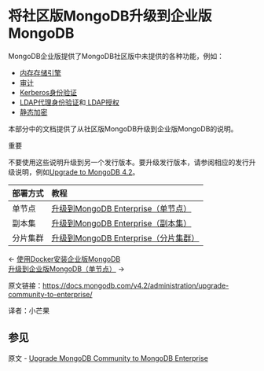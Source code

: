 # 将社区版MongoDB升级到企业版MongoDB

MongoDB企业版提供了MongoDB社区版中未提供的各种功能，例如：

- [内存存储引擎](https://docs.mongodb.com/v4.2/core/inmemory/)
- [审计](https://docs.mongodb.com/v4.2/core/auditing/)
- [Kerberos身份验证](https://docs.mongodb.com/v4.2/core/kerberos/)
- [LDAP代理身份验证](https://docs.mongodb.com/v4.2/core/security-ldap/)和[ LDAP授权](https://docs.mongodb.com/v4.2/core/security-ldap-external/)
- [静态加密](https://docs.mongodb.com/v4.2/core/security-encryption-at-rest/)

本部分中的文档提供了从社区版MongoDB升级到企业版MongoDB的说明。



重要

不要使用这些说明升级到另一个发行版本。要升级发行版本，请参阅相应的发行升级说明，例如[Upgrade to MongoDB 4.2](https://docs.mongodb.com/v4.2/release-notes/4.2/#upgrade)。

| 部署方式 | 教程                                                         |
| :------- | :----------------------------------------------------------- |
| 单节点   | [升级到MongoDB Enterprise（单节点）](https://docs.mongodb.com/v4.2/tutorial/upgrade-to-enterprise-standalone/) |
| 副本集   | [升级到MongoDB Enterprise（副本集）](https://docs.mongodb.com/v4.2/tutorial/upgrade-to-enterprise-replica-set/) |
| 分片集群 | [升级到MongoDB Enterprise（分片集群）](https://docs.mongodb.com/v4.2/tutorial/upgrade-to-enterprise-sharded-cluster/) |

←  [使用Docker安装企业版MongoDB](https://docs.mongodb.com/v4.2/tutorial/install-mongodb-enterprise-with-docker/)<br/>[升级到企业版MongoDB（单节点）](https://docs.mongodb.com/v4.2/tutorial/upgrade-to-enterprise-standalone/) →



原文链接：https://docs.mongodb.com/v4.2/administration/upgrade-community-to-enterprise/

译者：小芒果


## 参见

原文 - [Upgrade MongoDB Community to MongoDB Enterprise]( https://docs.mongodb.com/manual/administration/upgrade-community-to-enterprise/ )

